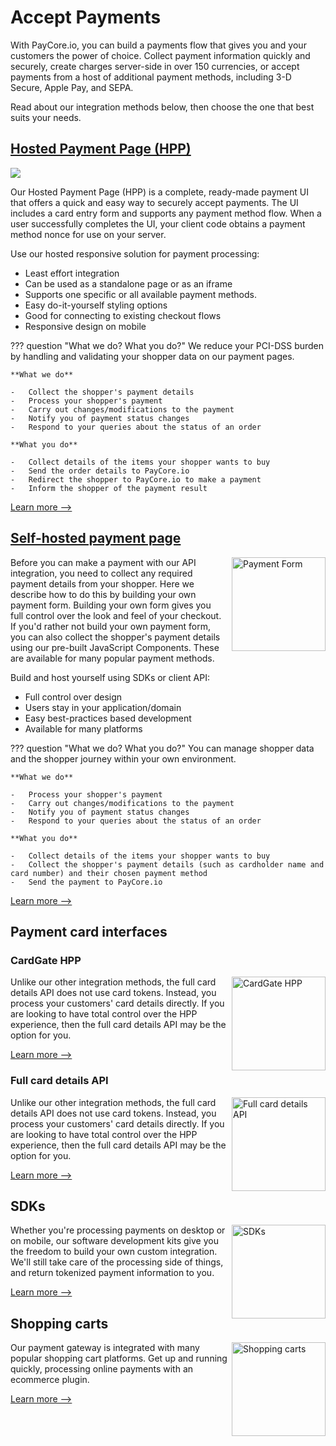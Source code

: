 # Accept Payments

With PayCore.io, you can build a payments flow that gives you and your customers the power of choice. Collect payment information quickly and securely, create charges server-side in over 150 currencies, or accept payments from a host of additional payment methods, including 3-D Secure, Apple Pay, and SEPA.

Read about our integration methods below, then choose the one that best suits your needs.

## [Hosted Payment Page (HPP)](/products/hpp/)

![](/products/hpp/images/hpp-preview.png)

Our Hosted Payment Page (HPP) is a complete, ready-made payment UI that offers a quick and easy way to securely accept payments. The UI includes a card entry form and supports any payment method flow. When a user successfully completes the UI, your client code obtains a payment method nonce for use on your server.

Use our hosted responsive solution for payment processing:

-   Least effort integration
-   Can be used as a standalone page or as an iframe
-   Supports one specific or all available payment methods.
-   Easy do-it-yourself styling options
-   Good for connecting to existing checkout flows
-   Responsive design on mobile

??? question "What we do? What you do?"
    We reduce your PCI-DSS burden by handling and validating your shopper data on our payment pages.

    **What we do**

    -   Collect the shopper's payment details
    -   Process your shopper's payment
    -   Carry out changes/modifications to the payment
    -   Notify you of payment status changes
    -   Respond to your queries about the status of an order

    **What you do**

    -   Collect details of the items your shopper wants to buy
    -   Send the order details to PayCore.io
    -   Redirect the shopper to PayCore.io to make a payment
    -   Inform the shopper of the payment result

[Learn more -->](/products/hpp/)

## [Self-hosted payment page](/products/hpp/self-hosted-payment-page/)

<img src="/integration/images/icon-paymentform.svg" alt="Payment Form" style="width: 150px; float: right; padding-left: 10px;">

Before you can make a payment with our API integration, you need to collect any required payment details from your shopper. Here we describe how to do this by building your own payment form.
Building your own form gives you full control over the look and feel of your checkout. If you'd rather not build your own payment form, you can also collect the shopper's payment details using our pre-built JavaScript Components. These are available for many popular payment methods.

Build and host yourself using SDKs or client API:

- Full control over design
- Users stay in your application/domain
- Easy best-practices based development
- Available for many platforms

??? question "What we do? What you do?"
    You can manage shopper data and the shopper journey within your own environment.

    **What we do**

    -   Process your shopper's payment
    -   Carry out changes/modifications to the payment
    -   Notify you of payment status changes
    -   Respond to your queries about the status of an order

    **What you do**

    -   Collect details of the items your shopper wants to buy
    -   Collect the shopper's payment details (such as cardholder name and card number) and their chosen payment method
    -   Send the payment to PayCore.io

[Learn more -->](/products/hpp/self-hosted-payment-page/)

## Payment card interfaces

### CardGate HPP

<img src="/products/hpp/images/checkout-js.svg" alt="CardGate HPP" style="width: 150px; float: right;">

Unlike our other integration methods, the full card details API does not use card tokens. Instead, you process your customers' card details directly. If you are looking to have total control over the HPP experience, then the full card details API may be the option for you.

[Learn more -->](/products/cardgate/hpp/)

### Full card details API

<img src="/products/hpp/images/payment-methods.svg" alt="Full card details API" style="width: 150px; float: right;">

Unlike our other integration methods, the full card details API does not use card tokens. Instead, you process your customers' card details directly. If you are looking to have total control over the HPP experience, then the full card details API may be the option for you.

[Learn more -->](/products/cardgate/full-card-details-api/)

## SDKs

<img src="/products/hpp/images/mobile-sdk.svg" alt="SDKs" style="width: 150px; float: right;">

Whether you're processing payments on desktop or on mobile, our software development kits give you the freedom to build your own custom integration. We'll still take care of the processing side of things, and return tokenized payment information to you.
  
[Learn more -->](/integration/sdks/)

## Shopping carts

<img src="/products/hpp/images/merchant.svg" alt="Shopping carts" style="width: 150px; float: right;">

Our payment gateway is integrated with many popular shopping cart platforms. Get up and running quickly, processing online payments with an ecommerce plugin.

[Learn more -->](/integration/cms-modules/)